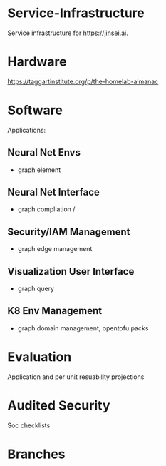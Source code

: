 # Service-Infrastructure

Service infrastructure for  https://jinsei.ai.

# Hardware

https://taggartinstitute.org/p/the-homelab-almanac

# Software

Applications:

## Neural Net Envs
 - graph element 

## Neural Net Interface
- graph compliation / 

## Security/IAM Management 
- graph edge management

## Visualization User Interface
- graph query 

## K8 Env Management
- graph domain management, opentofu packs 

# Evaluation

Application and per unit resuability projections

# Audited Security

Soc checklists

# Branches

